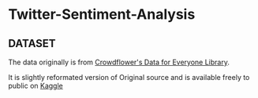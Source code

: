 # Twitter-Sentiment-Analysis


## DATASET
The data originally is from [Crowdflower's Data for Everyone Library](http://www.crowdflower.com/data-for-everyone).

It is slightly reformated version of Original source and is available freely to public on [Kaggle](https://www.kaggle.com/datasets/crowdflower/twitter-airline-sentiment)
